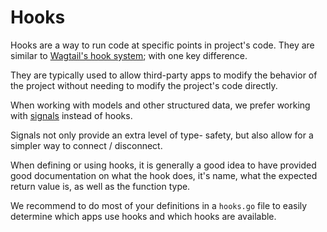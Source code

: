 # Hooks

Hooks are a way to run code at specific points in project's code. They are similar to [Wagtail's hook system](https://docs.wagtail.org/en/stable/reference/hooks.html); with one key difference.

They are typically used to allow third-party apps to modify the behavior of the project without needing to modify the project's code directly.

When working with models and other structured data, we prefer working with [signals](https://github.com/Nigel2392/go-signals) instead of hooks.

Signals not only provide an extra level of type- safety, but also allow for a simpler way to connect / disconnect.

When defining or using hooks, it is generally a good idea to have provided good documentation on what the hook does, it's name, what the expected return value is, as well as the function type.

We recommend to do most of your definitions in a `hooks.go` file to easily determine which apps use hooks and which hooks are available.

